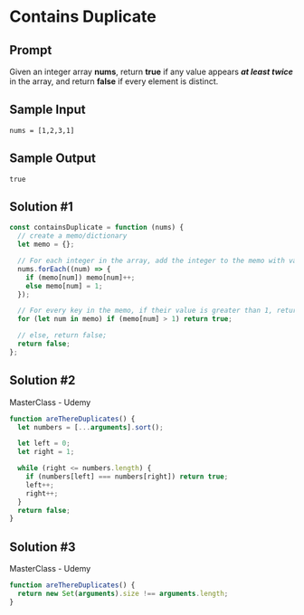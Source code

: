 # Contains Duplicate

## Prompt

Given an integer array **nums**, return **true** if any value appears **_at least twice_** in the array, and return **false** if every element is distinct.

## Sample Input

```
nums = [1,2,3,1]
```

## Sample Output

```
true
```

## Solution #1

```js
const containsDuplicate = function (nums) {
  // create a memo/dictionary
  let memo = {};

  // For each integer in the array, add the integer to the memo with value of (1) or plus (1) if already exist.
  nums.forEach((num) => {
    if (memo[num]) memo[num]++;
    else memo[num] = 1;
  });

  // For every key in the memo, if their value is greater than 1, return true;
  for (let num in memo) if (memo[num] > 1) return true;

  // else, return false;
  return false;
};
```

## Solution #2

MasterClass - Udemy

```js
function areThereDuplicates() {
  let numbers = [...arguments].sort();

  let left = 0;
  let right = 1;

  while (right <= numbers.length) {
    if (numbers[left] === numbers[right]) return true;
    left++;
    right++;
  }
  return false;
}
```

## Solution #3

MasterClass - Udemy

```js
function areThereDuplicates() {
  return new Set(arguments).size !== arguments.length;
}
```
